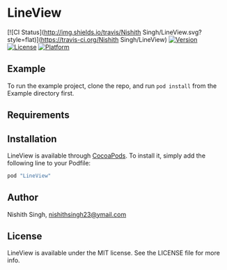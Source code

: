 # LineView

[![CI Status](http://img.shields.io/travis/Nishith Singh/LineView.svg?style=flat)](https://travis-ci.org/Nishith Singh/LineView)
[![Version](https://img.shields.io/cocoapods/v/LineView.svg?style=flat)](http://cocoapods.org/pods/LineView)
[![License](https://img.shields.io/cocoapods/l/LineView.svg?style=flat)](http://cocoapods.org/pods/LineView)
[![Platform](https://img.shields.io/cocoapods/p/LineView.svg?style=flat)](http://cocoapods.org/pods/LineView)

## Example

To run the example project, clone the repo, and run `pod install` from the Example directory first.

## Requirements

## Installation

LineView is available through [CocoaPods](http://cocoapods.org). To install
it, simply add the following line to your Podfile:

```ruby
pod "LineView"
```

## Author

Nishith Singh, nishithsingh23@ymail.com

## License

LineView is available under the MIT license. See the LICENSE file for more info.
